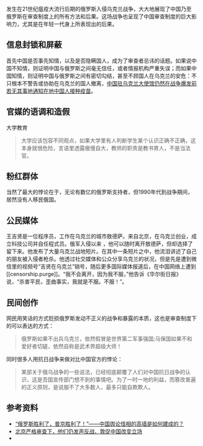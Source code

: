 
发生在21世纪瘟疫大流行后期的俄罗斯入侵乌克兰战争，大大地展现了中国乃至俄罗斯在审查制度上的所有方法和后果。这场战争也呈现了中国审查制度的巨大影响力，尤其是在年轻一代身上所表现出的后果。


## 信息封锁和屏蔽

首先中国是否事先知情，以及是否隐瞒国人，成为了审查者忌讳的话题。如果说中国不知情，则证明中国与俄罗斯之间毫无信任，或者情报机构严重失误；而如果中国知情，则证明中国与俄罗斯之间有密切勾结，甚至不顾国人在乌克兰的安危：不只根本不警告或协助在乌克兰的国人撤离，[中国驻乌克兰大使馆仍然在战争爆发前若无其事地通知在地中国人接种疫苗](https://web.archive.org/web/20220225112730/http://ua.china-embassy.org/lsfw/202202/t20220218_10643482.htm)。

## 官媒的语调和造假


大学教育
>大学应该包容不同观点，如果大学里有人判断学生某个认识正确不正确，这本身就很危险，言语里透露傲慢自大，教师的职责是教书育人，不是当法官。

## 粉红群体


当然了最大的悖论在于，无论有数亿的俄罗斯支持者，但1990年代到战争期间，居然没有人移民俄国。

## 公民媒体

王吉贤是一位程序员，工作在乌克兰的城市敖德萨。来自北京，在乌克兰创业，成立科技公司并自任程式员。俄军入侵以来 ，他可以随时离开敖德萨，但却选择了留下来。他发布了大量乌克兰战地短片。在其中一条短片之中，他流泪讲述了自己的朋友被入侵者枪杀。他透过社交媒体和公众分享乌克兰的状况，但是先是遭到微信里的视频号“吉贤在乌克兰”销号，随后更多国际媒体报道后，在中国网络上遭到[[censorship.purge]]。“我不会离开，因为我不服，”他告诉《华尔街日报》说，“杀害平民，歪曲事实，我就是不服。不服！”。


## 民间创作

网民用笑话的方式贬损俄罗斯发动不正义的战争和暴露的本质，这也是审查制度下的可以表达的方式：
> 俄罗斯如果不出兵乌克兰，依然假冒是世界第二军事强国;马保国如果不和爱好者切磋，依然自称是武术界超级大师！

同时很多人用抗日战争来做对比中国官方的悖论：
> 某部关于俄乌战争的一些说法，已经彻底颠覆了人们对中国抗日战争的认识，这是吾国宣传部门想不到的事情吧。为了一时一地的利益，而篡改普遍的正义原则，是说服不了大多数人，最多只能自欺欺人。

## 参考资料

- [“俄罗斯胜利了，普京胜利了！”——中国舆论怪相的高墙是如何建成的？](https://chinadigitaltimes.net/chinese/678542.html?utm_source=dlvr.it&utm_medium=twitter)
- [北京严格审查下，他们仍发声反战、敦促中国改变立场](https://cn.nytimes.com/china/20220321/china-ukraine-russia-dissent/)
- 